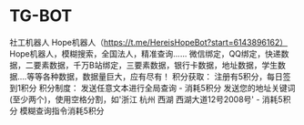 # TG-BOT
社工机器人
Hope机器人（https://t.me/HereisHopeBot?start=6143896162）
Hope机器人，模糊搜索，全国法人，精准查询......
微信绑定，QQ绑定，快递数据，二要素数据，千万B站绑定，三要素数据，银行卡数据，地址数据，学生数据....等等各种数据，数据量巨大，应有尽有！
积分获取：
注册有5积分，每日签到1积分
积分制度：
发送任意文本进行全局查询 - 消耗5积分
发送您的地址关键词(至少两个)，使用空格分割，如'浙江 杭州 西湖 西湖大道12号2008号' - 消耗5积分
模糊查询指令消耗5积分
